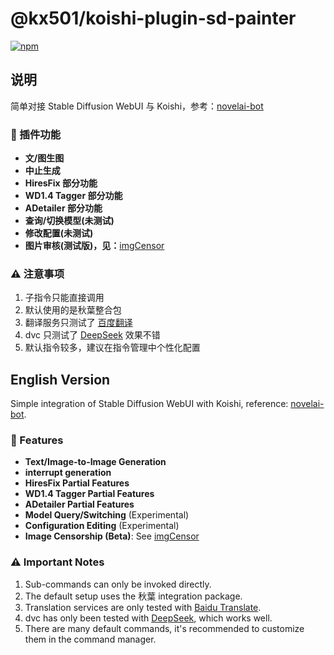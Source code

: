 # @kx501/koishi-plugin-sd-painter

[![npm](https://img.shields.io/npm/v/@kx501/koishi-plugin-sd-painter?style=flat-square)](https://www.npmjs.com/package/@kx501/koishi-plugin-sd-painter)

## 说明

简单对接 Stable Diffusion WebUI 与 Koishi，参考：[novelai-bot](https://github.com/koishijs/novelai-bot)

### 🌟 插件功能

* **文/图生图**
* **中止生成**
* **HiresFix 部分功能**
* **WD1.4 Tagger 部分功能**
* **ADetailer 部分功能**
* **查询/切换模型(未测试)**
* **修改配置(未测试)**
* **图片审核(测试版)，见：**[imgCensor](https://github.com/Kx501/koishi-plugin-imgcensor)

### ⚠️ 注意事项

1. 子指令只能直接调用
2. 默认使用的是秋葉整合包
3. 翻译服务只测试了 [百度翻译](https://api.fanyi.baidu.com/api/trans/product/desktop)
4. dvc 只测试了 [DeepSeek](https://github.com/Kx501/koishi-plugin-imgcensor) 效果不错
5. 默认指令较多，建议在指令管理中个性化配置

## English Version

Simple integration of Stable Diffusion WebUI with Koishi, reference: [novelai-bot](https://github.com/koishijs/novelai-bot).

### 🌟 Features

* **Text/Image-to-Image Generation**
* **interrupt generation**
* **HiresFix Partial Features**
* **WD1.4 Tagger Partial Features**
* **ADetailer Partial Features**
* **Model Query/Switching** (Experimental)
* **Configuration Editing** (Experimental)
* **Image Censorship (Beta)**: See [imgCensor](https://github.com/Kx501/koishi-plugin-imgcensor)

### ⚠️ Important Notes

1. Sub-commands can only be invoked directly.
2. The default setup uses the 秋葉 integration package.
3. Translation services are only tested with [Baidu Translate](https://api.fanyi.baidu.com/api/trans/product/desktop).
4. dvc has only been tested with [DeepSeek](https://github.com/Kx501/koishi-plugin-imgcensor), which works well.
5. There are many default commands, it's recommended to customize them in the command manager.
